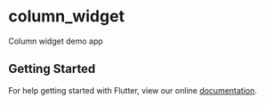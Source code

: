 # column_widget

Column widget demo app

## Getting Started

For help getting started with Flutter, view our online
[documentation](https://flutter.io/).
